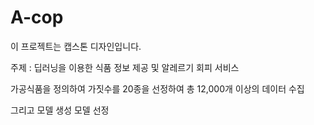 # A-cop
이 프로젝트는 캡스톤 디자인입니다.


주제 :  딥러닝을 이용한 식품 정보 제공 및 알레르기 회피 서비스


가공식품을 정의하여 가짓수를 20종을 선정하여 총 12,000개 이상의 데이터 수집

그리고 모델 생성
모델 선정
